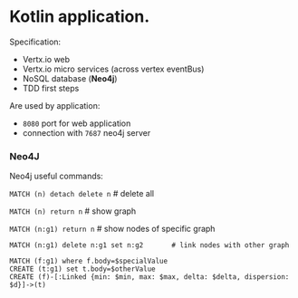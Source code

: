 # Kotlin application. 

Specification:
* Vertx.io web
* Vertx.io micro services (across vertex eventBus)
* NoSQL database (**Neo4j**) 
* TDD first steps

Are used by application:

* `8080` port for web application
* connection with `7687` neo4j server

### Neo4J

Neo4j useful commands:

`MATCH (n) detach delete n`             # delete all

`MATCH (n) return n`                    # show graph

`MATCH (n:g1) return n`                 # show nodes of specific graph
 
```
MATCH (n:g1) delete n:g1 set n:g2       # link nodes with other graph
```

```
MATCH (f:g1) where f.body=$specialValue
CREATE (t:g1) set t.body=$otherValue
CREATE (f)-[:Linked {min: $min, max: $max, delta: $delta, dispersion: $d}]->(t)       
```
